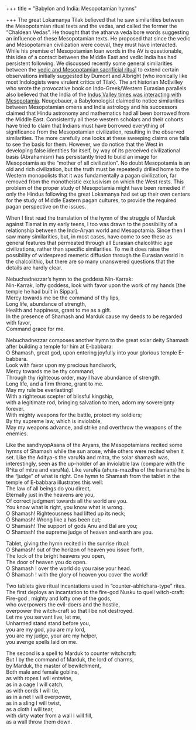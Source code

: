 +++
title = "Babylon and India: Mesopotamian hymns"

+++
The great Lokamanya Tilak believed that he saw similarities between the
Mesopotamian ritual texts and the vedas, and called the former the
“Chaldean Vedas”. He thought that the atharva veda bore words
suggesting an influence of these Mesopotamian texts. He proposed that
since the vedic and Mesopotamian civilization were coeval, they must
have interacted. While his premise of Mesopotamian loan words in the AV
is questionable, this idea of a contact between the Middle East and
vedic India has had persistent following. We discussed recently some
general similarities between the [vedic and Mesopotamian sacrificial
ritual](http://manasataramgini.wordpress.com/2007/01/on-vedic-sacrificial-ritual-and-its.html)
to extend certain observations initially suggested by Dumont and
Albright (who ironically like most Indologists were virulent critics of
Tilak). The art historian McEvilley who wrote the provocative book on
Indo-Greek/Western Eurasian parallels also believed that the India of
the [Indus Valley times was interacting with
Mesopotamia](http://manasataramgini.wordpress.com/2004/11/indus-iconography-and-its-parallels.html).
Neugebauer, a Babylonologist claimed to notice similarities between
Mesopotamian omens and India astrology and his successors claimed that
Hindu astronomy and mathematics had all been borrowed from the Middle
East. Consistently all these western scholars and their cohorts have
tried to claim that Indians must have borrowed everything of
significance from the Mesopotamian civilization, resulting in the
observed similarities. The more carefully one looks at these sweeping
claims one fails to see the basis for them. However, we do notice that
the West in developing false identities for itself, by way of its
perceived civilizational basis (Abrahamism) has persistantly tried to
build an image for Mesopotamia as the “mother of all civilization”. No
doubt Mesopotamia is an old and rich civilization, but the truth must be
repeatedly drilled home to the Western monopolists that it was
fundamentally a pagan civilization, far removed from the monotheistic
exclusivism on which the West rests. This problem of the proper study of
Mesopotamia might have been remedied if only the Hindus following the
great Lokamanya had set up their own centers for the study of Middle
Eastern pagan cultures, to provide the required pagan perspective on the
issues.

When I first read the translation of the hymn of the struggle of Marduk
against Tiamat in my early teens, I too was drawn to the possibility of
a relationship between the Indo-Aryan world and Mesopotamia. Since then
I saw many similarities, but, in most cases, have come to see these as
general features that permeated through all Eurasian chalcolithic age
civilizations, rather than specific similarities. To me it does raise
the possibility of widespread memetic diffusion through the Eurasian
world in the chalcolithic, but there are so many unanswered questions
that the details are hardly clear.

Nebuchadnezzar’s hymn to the goddess Nin-Karrak:  
Nin-Karrak, lofty goddess, look with favor upon the work of my hands
\[the temple he had built in Sippar\].  
Mercy towards me be the command of thy lips,  
Long life, abundance of strength,  
Health and happiness, grant to me as a gift.  
In the presence of Shamash and Marduk cause my deeds to be regarded with
favor,  
Command grace for me.

Nebuchadnezzar composes another hymn to the great solar deity Shamash
after building a temple for him at E-babbara:  
O Shamash, great god, upon entering joyfully into your glorious temple
E-babbara.  
Look with favor upon my precious handiwork,  
Mercy towards me be thy command;  
Through thy righteous order, may I have abundance of strength.  
Long life, and a firm throne, grant to me.  
May my rule be everlasting\!  
With a righteous scepter of blissful kingship,  
with a legitimate rod, bringing salvation to men, adorn my sovereignty
forever.  
With mighty weapons for the battle, protect my soldiers;  
By thy supreme law, which is inviolable,  
May my weapons advance, and strike and overthrow the weapons of the
enemies.

Like the sandhyopAsana of the Aryans, the Mesopotamians recited some
hymns of Shamash while the sun arose, while others were recited when it
set. Like the Aditya-s the varuNa and mitra, the solar shamash was,
interestingly, seen as the up-holder of an inviolable law (compare with
the R^ita of mitra and varuNa). Like varuNa (ahura-mazdha of the
Iranians) he is the “judge” of what is right. One hymn to Shamash from
the tablet in the temple of E-babbara illustrates this well:  
The law of all beings do you direct,  
Eternally just in the heavens are you,  
Of correct judgment towards all the world are you.  
You know what is right, you know what is wrong.  
O Shamash\! Righteousness had lifted up its neck;  
O Shamash\! Wrong like a has been cut;  
O Shamash\! The support of gods Anu and Bal are you;  
O Shamash\! the supreme judge of heaven and earth are you.

Tablet, giving the hymn recited in the sunrise ritual:  
O Shamash\! out of the horizon of heaven you issue forth,  
The lock of the bright heavens you open,  
The door of heaven you do open.  
O Shamash \! over the world do you raise your head.  
O Shamash \! with the glory of heaven you cover the world\!

Two tablets give ritual incantations used in “counter-abhichara-type”
rites. The first deploys an incantation to the fire-god Nusku to quell
witch-craft:  
Fire-god , mighty and lofty one of the gods,  
who overpowers the evil-doers and the hostile,  
overpower the witch-craft so that I be not destroyed.  
Let me you servant live, let me,  
Unharmed stand stand before you,  
you are my god, you are my lord,  
you are my judge, your are my helper,  
you avenge spells laid on me.

The second is a spell to Marduk to counter witchcraft:  
But I by the command of Marduk, the lord of charms,  
by Marduk, the master of bewitchment,  
Both male and female goblins,  
as with ropes I will entwine,  
as in a cage I will catch,  
as with cords I will tie,  
as in a net I will overpower,  
as in a sling I will twist,  
as a cloth I will tear,  
with dirty water from a wall I will fill,  
as a wall throw them down.
